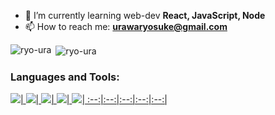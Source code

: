 <!-- <h1 align="center">Hi 👋, I'm Ryosuke Urawa</h1> -->
<!-- <h3 align="center">An University student desiring to work as an engineer</h3> -->

- 🌱 I’m currently learning web-dev **React, JavaScript, Node**
- 📫 How to reach me: **urawaryosuke@gmail.com**

<!-- <h3 align="left">Connect with me:</h3>
<p align="left">
<a href="https://linkedin.com/in/https://www.linkedin.com/in/ryosuke-roy-urawa-63a19a223/" target="blank"><img align="center" src="https://raw.githubusercontent.com/rahuldkjain/github-profile-readme-generator/master/src/images/icons/Social/linked-in-alt.svg" alt="https://www.linkedin.com/in/ryosuke-roy-urawa-63a19a223/" height="30" width="40" /></a>
</p> -->

<!-- <img src="https://raw.githubusercontent.com/devicons/devicon/master/icons/cplusplus/cplusplus-original.svg" alt="cplusplus" width="40" height="40"/> </a>  -->

<!-- <a href="https://dart.dev" target="_blank" rel="noreferrer"> <img src="https://www.vectorlogo.zone/logos/dartlang/dartlang-icon.svg" alt="dart" width="40" height="40"/> </a> 

<a href="https://flutter.dev" target="_blank" rel="noreferrer"> <img src="https://www.vectorlogo.zone/logos/flutterio/flutterio-icon.svg" alt="flutter" width="40" height="40"/> </a> 
<a href="https://www.java.com" target="_blank" rel="noreferrer"> <img src="https://raw.githubusercontent.com/devicons/devicon/master/icons/java/java-original.svg" alt="java" width="40" height="40"/> </a> 
<a href="https://developer.mozilla.org/en-US/docs/Web/JavaScript" target="_blank" rel="noreferrer"> <img src="https://raw.githubusercontent.com/devicons/devicon/master/icons/javascript/javascript-original.svg" alt="javascript" width="40" height="40"/> </a> 
<a href="https://www.python.org" target="_blank" rel="noreferrer"> <img src="https://raw.githubusercontent.com/devicons/devicon/master/icons/python/python-original.svg" alt="python" width="40" height="40"/> </a> 
<a href="https://reactjs.org/" target="_blank" rel="noreferrer"> <img src="https://raw.githubusercontent.com/devicons/devicon/master/icons/react/react-original-wordmark.svg" alt="react" width="40" height="40"/> </a> </p> -->

<p><img align="left" src="https://github-readme-stats.vercel.app/api/top-langs?username=ryo-ura&show_icons=true&locale=en&layout=compact" alt="ryo-ura" /></p>

<p>&nbsp;<img align="center" src="https://github-readme-stats.vercel.app/api?username=ryo-ura&show_icons=true&locale=en" alt="ryo-ura" /></p>

<h3 align="left">Languages and Tools:</h3>
<p align="left"> <a href="https://www.w3schools.com/cpp/" target="_blank" rel="noreferrer"> 

<img src="https://img.shields.io/badge/-C++-1572B6.svg?logo=c%2B%2B&style=plastic">|
<img src="https://img.shields.io/badge/-JavaScript-3399FF.svg?logo=javascript&style=plastic">|
<img src="https://img.dart.io/badge/-Dart-0175C2.svg?logo=Dart&style=plastic">|
<img src="https://img.shields.io/badge/-Java-007396.svg?logo=java&style=plastic">|
<img src="https://img.shields.io/badge/-Python-FFFF00.svg?logo=Python&style=plastic">|
:--:|:--:|:--:|:--:|:--:|


<!-- <p><img align="center" src="https://github-readme-streak-stats.herokuapp.com/?user=ryo-ura&" alt="ryo-ura" /></p> -->
